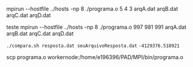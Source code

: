 mpirun --hostfile ../hosts -np 8 ./programa.o 5 4 3 arqA.dat arqB.dat arqC.dat arqD.dat

teste
mpirun --hostfile ../hosts -np 8 ./programa.o 997 981 991 arqA.dat arqB.dat arqC.dat arqD.dat

`./compara.sh resposta.dat seuArquivoResposta.dat`
`-4129376.518921`

scp programa.o workernode:/home/e196396/PAD/MPI/bin/programa.o